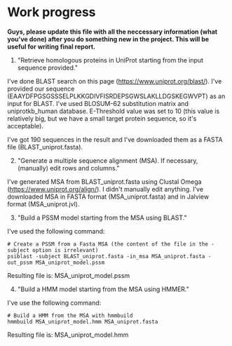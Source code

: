 # Work progress

**Guys, please update this file with all the neccessary information (what you've done) after you do something new in the project. This will be useful for writing final report.**

1) "Retrieve homologous proteins in UniProt starting from the input sequence provided."

I've done BLAST search on this page (https://www.uniprot.org/blast/). I've provided our sequence (EAAYDFPGSGSSSELPLKKGDIVFISRDEPSGWSLAKLLDGSKEGWVPT) as an input for BLAST. I've used BLOSUM-62 substitution matrix and uniprotkb_human database. E-Threshold value was set to 10 (this value is relatively big, but we have a small target protein sequence, so it's acceptable).

I've got 190 sequences in the result and I've downloaded them as a FASTA file (BLAST_uniprot.fasta).

2) "Generate a multiple sequence alignment (MSA). If necessary, (manually) edit rows and columns."

I've generated MSA from BLAST_uniprot.fasta using Clustal Omega (https://www.uniprot.org/align/). I didn't manually edit anything.
I've downloaded MSA in FASTA format (MSA_uniprot.fasta) and in Jalview format (MSA_uniprot.jvl).

3) "Build a PSSM model starting from the MSA using BLAST."

I've used the following command:

```
# Create a PSSM from a Fasta MSA (the content of the file in the -subject option is irrelevant)
psiblast -subject BLAST_uniprot.fasta -in_msa MSA_uniprot.fasta -out_pssm MSA_uniprot_model.pssm
```

Resulting file is: MSA_uniprot_model.pssm

4) "Build a HMM model starting from the MSA using HMMER."

I've use the following command:

```
# Build a HMM from the MSA with hmmbuild
hmmbuild MSA_uniprot_model.hmm MSA_uniprot.fasta
```

Resulting file is: MSA_uniprot_model.hmm